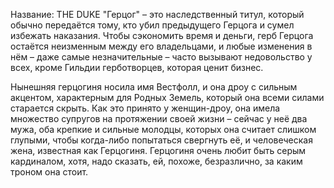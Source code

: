 Название: THE DUKE
"Герцог" – это наследственный титул, который обычно передаётся тому, кто убил предыдущего Герцога и сумел избежать наказания. Чтобы сэкономить время и деньги, герб Герцога остаётся неизменным между его владельцами, и любые изменения в нём – даже самые незначительные – часто вызывают недовольство у всех, кроме Гильдии герботворцев, которая ценит бизнес.

Нынешняя герцогиня носила имя Вестфолл, и она дроу с сильным акцентом, характерным для Родных Земель, который она всеми силами старается скрыть. Как это принято у женщин-дроу, она имела множество супругов на протяжении своей жизни – сейчас у неё два мужа, оба крепкие и сильные молодцы, которых она считает слишком глупыми, чтобы когда-либо попытаться свергнуть её, и человеческая жена, известная как Герцогиня. Герцогиня очень любит быть серым кардиналом, хотя, надо сказать, ей, похоже, безразлично, за каким троном она стоит.